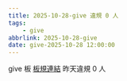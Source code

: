 ```yaml
---
title: 2025-10-28-give 違規 0 人
tags:
    - give
abbrlink: 2025-10-28-give
date: give-2025-10-28 12:00:00
---
```

give 板 [板規連結](https://www.ptt.cc/bbs/give/M.1612495900.A.C32.html)
昨天違規 0 人

